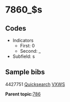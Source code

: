 # 7860\_$s

## Codes

-   Indicators
    -   First: 0
    -   Second: \_
-   Subfield: s

## Sample bibs

4427751 [Quicksearch](https://search.library.yale.edu/catalog/4427751) [VXWS](http://prodorbis.library.yale.edu:7014/vxws/GetHoldingsService?bibId=4427751)

**Parent topic:**[786](../../tags/786/786.md)

